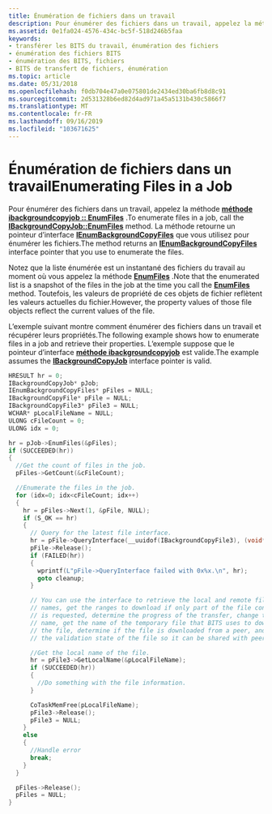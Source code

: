 ```yaml
---
title: Énumération de fichiers dans un travail
description: Pour énumérer des fichiers dans un travail, appelez la méthode EnumFiles méthode ibackgroundcopyjob. La méthode retourne un pointeur d’interface IEnumBackgroundCopyFiles que vous utilisez pour énumérer les fichiers.
ms.assetid: 0e1fa024-4576-434c-bc5f-518d246b5faa
keywords:
- transférer les BITS du travail, énumération des fichiers
- énumération des fichiers BITS
- énumération des BITS, fichiers
- BITS de transfert de fichiers, énumération
ms.topic: article
ms.date: 05/31/2018
ms.openlocfilehash: f0db704e47a0e075801de2434ed30ba6fb8d8c91
ms.sourcegitcommit: 2d531328b6ed82d4ad971a45a5131b430c5866f7
ms.translationtype: MT
ms.contentlocale: fr-FR
ms.lasthandoff: 09/16/2019
ms.locfileid: "103671625"
---
```

# <a name="enumerating-files-in-a-job"></a><span data-ttu-id="fa616-108">Énumération de fichiers dans un travail</span><span class="sxs-lookup"><span data-stu-id="fa616-108">Enumerating Files in a Job</span></span>

<span data-ttu-id="fa616-109">Pour énumérer des fichiers dans un travail, appelez la méthode [**méthode ibackgroundcopyjob :: EnumFiles**](/windows/desktop/api/Bits/nf-bits-ibackgroundcopyjob-enumfiles) .</span><span class="sxs-lookup"><span data-stu-id="fa616-109">To enumerate files in a job, call the [**IBackgroundCopyJob::EnumFiles**](/windows/desktop/api/Bits/nf-bits-ibackgroundcopyjob-enumfiles) method.</span></span> <span data-ttu-id="fa616-110">La méthode retourne un pointeur d’interface [**IEnumBackgroundCopyFiles**](/windows/desktop/api/Bits/nn-bits-ienumbackgroundcopyfiles) que vous utilisez pour énumérer les fichiers.</span><span class="sxs-lookup"><span data-stu-id="fa616-110">The method returns an [**IEnumBackgroundCopyFiles**](/windows/desktop/api/Bits/nn-bits-ienumbackgroundcopyfiles) interface pointer that you use to enumerate the files.</span></span>

<span data-ttu-id="fa616-111">Notez que la liste énumérée est un instantané des fichiers du travail au moment où vous appelez la méthode [**EnumFiles**](/windows/desktop/api/Bits/nf-bits-ibackgroundcopyjob-enumfiles) .</span><span class="sxs-lookup"><span data-stu-id="fa616-111">Note that the enumerated list is a snapshot of the files in the job at the time you call the [**EnumFiles**](/windows/desktop/api/Bits/nf-bits-ibackgroundcopyjob-enumfiles) method.</span></span> <span data-ttu-id="fa616-112">Toutefois, les valeurs de propriété de ces objets de fichier reflètent les valeurs actuelles du fichier.</span><span class="sxs-lookup"><span data-stu-id="fa616-112">However, the property values of those file objects reflect the current values of the file.</span></span>

<span data-ttu-id="fa616-113">L’exemple suivant montre comment énumérer des fichiers dans un travail et récupérer leurs propriétés.</span><span class="sxs-lookup"><span data-stu-id="fa616-113">The following example shows how to enumerate files in a job and retrieve their properties.</span></span> <span data-ttu-id="fa616-114">L’exemple suppose que le pointeur d’interface [**méthode ibackgroundcopyjob**](/windows/desktop/api/Bits/nn-bits-ibackgroundcopyjob) est valide.</span><span class="sxs-lookup"><span data-stu-id="fa616-114">The example assumes the [**IBackgroundCopyJob**](/windows/desktop/api/Bits/nn-bits-ibackgroundcopyjob) interface pointer is valid.</span></span>


```C++
HRESULT hr = 0;
IBackgroundCopyJob* pJob;
IEnumBackgroundCopyFiles* pFiles = NULL;
IBackgroundCopyFile* pFile = NULL;
IBackgroundCopyFile3* pFile3 = NULL;
WCHAR* pLocalFileName = NULL;
ULONG cFileCount = 0;
ULONG idx = 0;

hr = pJob->EnumFiles(&pFiles);
if (SUCCEEDED(hr))
{
  //Get the count of files in the job. 
  pFiles->GetCount(&cFileCount);

  //Enumerate the files in the job.
  for (idx=0; idx<cFileCount; idx++)
  {
    hr = pFiles->Next(1, &pFile, NULL);
    if (S_OK == hr)
    {
      // Query for the latest file interface.
      hr = pFile->QueryInterface(__uuidof(IBackgroundCopyFile3), (void**)&pFile3);
      pFile->Release();
      if (FAILED(hr))
      {
        wprintf(L"pFile->QueryInterface failed with 0x%x.\n", hr);
        goto cleanup;
      }

      // You can use the interface to retrieve the local and remote file
      // names, get the ranges to download if only part of the file content
      // is requested, determine the progress of the transfer, change the remote file
      // name, get the name of the temporary file that BITS uses to download
      // the file, determine if the file is downloaded from a peer, and set
      // the validation state of the file so it can be shared with peers.

      //Get the local name of the file.
      hr = pFile3->GetLocalName(&pLocalFileName);
      if (SUCCEEDED(hr))
      {
        //Do something with the file information.
      }

      CoTaskMemFree(pLocalFileName); 
      pFile3->Release();
      pFile3 = NULL;
    }
    else
    {
      //Handle error
      break;
    }
  }

  pFiles->Release();
  pFiles = NULL;
}
```



 

 




